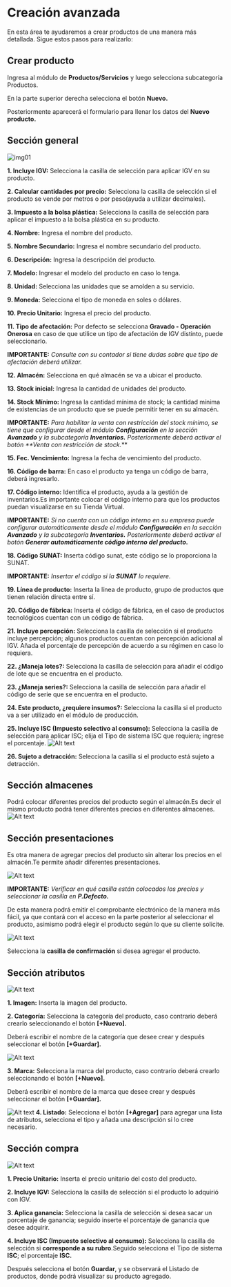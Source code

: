 # Creación avanzada
En esta área te ayudaremos a crear productos de una manera más detallada. Sigue estos pasos para realizarlo:

## Crear producto
Ingresa al módulo de **Productos/Servicios** y luego selecciona subcategoría Productos.

En la parte superior derecha selecciona el botón **Nuevo.**

Posteriormente aparecerá el formulario para llenar los datos del **Nuevo producto.**

## Sección general

![img01](img/Creacion%20avanzada_01.jpg)

**1.  Incluye IGV:** Selecciona la casilla de selección para aplicar IGV en su producto.

**2.  Calcular cantidades por precio:** Selecciona la casilla de selección si el producto se vende por metros o por peso(ayuda a utilizar decimales).

**3.  Impuesto a la bolsa plástica:** Selecciona la casilla de selección para aplicar el impuesto a la bolsa plástica en su producto.

**4.  Nombre:** Ingresa el nombre del producto.

**5.  Nombre Secundario:** Ingresa el nombre secundario del producto.

**6.  Descripción:** Ingresa la descripción del producto.

**7.  Modelo:** Ingresar el modelo del producto en caso lo tenga.

**8.  Unidad:** Selecciona las unidades que se amolden a su servicio.

**9.  Moneda:** Selecciona el tipo de moneda en soles o dólares.

**10.  Precio Unitario:** Ingresa el precio del producto.

**11.  Tipo de afectación:** Por defecto se selecciona **Gravado - Operación Onerosa** en caso de que utilice un tipo de afectación de IGV distinto, puede seleccionarlo.

**IMPORTANTE:**
_Consulte con su contador si tiene dudas sobre que tipo de afectación deberá utilizar._

**12.  Almacén:** Selecciona en qué almacén se va a ubicar el producto.

**13.  Stock inicial:** Ingresa la cantidad de unidades del producto.

**14.  Stock Mínimo:** Ingresa la cantidad mínima de stock; la cantidad mínima de existencias de un producto que se puede permitir tener en su almacén.

**IMPORTANTE:**
_Para habilitar la venta con restricción del stock mínimo, se tiene que configurar desde el módulo **Configuración** en la sección **Avanzado** y la subcategoría **Inventarios.** Posteriormente deberá activar el botón **Venta con restricción de stock._**

**15.  Fec. Vencimiento:** Ingresa la fecha de vencimiento del producto.

**16.  Código de barra:** En caso el producto ya tenga un código de barra, deberá ingresarlo.

**17.  Código interno:** Identifica el producto, ayuda a la gestión de inventarios.Es importante colocar el código interno para que los productos puedan visualizarse en su Tienda Virtual. 

**IMPORTANTE:**
_Si no cuenta con un código interno en su empresa puede configurar automáticamente desde el módulo **Configuración** en la sección **Avanzado** y la subcategoría **Inventarios.** Posteriormente deberá activar el botón **Generar automáticamente código interno del producto.**_

**18.  Código SUNAT:** Inserta código sunat, este código se lo proporciona la SUNAT.

**IMPORTANTE:**
_Insertar el código si la **SUNAT** lo requiere._

**19.  Línea de producto:** Inserta la línea de producto, grupo de productos que tienen relación directa entre sí. 

**20.  Código de fábrica:** Inserta el código de fábrica, en el caso de productos tecnológicos cuentan con un código de fábrica.

**21.  Incluye percepción:** Selecciona la casilla de selección si el producto incluye percepción; algunos productos cuentan con percepción adicional al IGV. Añada el porcentaje de percepción de acuerdo a su régimen en caso lo requiera.

**22.  ¿Maneja lotes?:** Selecciona la casilla de selección para añadir el código de lote que se encuentra en el producto.

**23.  ¿Maneja series?:** Selecciona la casilla de selección para añadir el código de serie que se encuentra en el producto.

**24.  Este producto, ¿requiere insumos?:** Selecciona la casilla si el producto va a ser utilizado en el módulo de producción.

**25.  Incluye ISC (Impuesto selectivo al consumo):** Selecciona la casilla de selección para aplicar ISC; elija el Tipo de sistema ISC que requiera; ingrese el porcentaje.
![Alt text](img/Creacion%20avanzada_02.jpg)

**26.  Sujeto a detracción:** Selecciona la casilla si el producto está sujeto a detracción.

## Sección almacenes
Podrá colocar diferentes precios del producto según el almacén.Es decir el mismo producto podrá tener diferentes precios en diferentes almacenes.
![Alt text](img/Creacion%20avanzada_03.jpg)

## Sección presentaciones
Es otra manera de agregar precios del producto sin alterar los precios en el almacén.Te permite añadir diferentes presentaciones.

![Alt text](img/Creacion%20avanzada_04.jpg)

**IMPORTANTE:**
_Verificar en qué casilla están colocados los precios y seleccionar la casilla en **P.Defecto.**_

De esta manera podrá emitir el comprobante electrónico de la manera más fácil, ya que contará con el acceso en la parte posterior al seleccionar el producto, asimismo podrá elegir el producto según lo que su cliente solicite.

![Alt text](img/Creacion%20avanzada_05.jpg)

Selecciona la **casilla de confirmación** si desea agregar el producto.

## Sección atributos
![Alt text](img/Creacion%20avanzada_06.jpg)

**1.  Imagen:** Inserta la imagen del producto.

**2.  Categoría:** Selecciona la categoría del producto, caso contrario deberá crearlo seleccionando el botón **[+Nuevo].**

Deberá escribir el nombre de la categoría que desee crear y después seleccionar el botón  **[+Guardar].**

![Alt text](img/Creacion%20avanzada_07.jpg)

**3.  Marca:** Selecciona la marca del producto, caso contrario deberá crearlo seleccionando el botón **[+Nuevo].**

Deberá escribir el nombre de la marca que desee crear y después seleccionar el botón  **[+Guardar].**

![Alt text](img/Creacion%20avanzada_08.jpg)
**4.  Listado:** Selecciona el botón **[+Agregar]** para agregar una lista de atributos, selecciona el tipo y añada una descripción si lo cree necesario.

## Sección compra

![Alt text](img/Creacion%20avanzada_09.jpg)

**1.  Precio Unitario:** Inserta el precio unitario del costo del producto.

**2.  Incluye IGV:** Selecciona la casilla de selección si el producto lo adquirió con IGV.

**3.  Aplica ganancia:** Selecciona la casilla de selección si desea sacar un porcentaje de ganancia; seguido inserte el porcentaje de ganancia que desee adquirir.

**4.  Incluye ISC (Impuesto selectivo al consumo):** Selecciona la casilla de selección si **corresponde a su rubro**.Seguido selecciona el Tipo de sistema **ISC**; el porcentaje **ISC.**

Después selecciona el botón **Guardar**, y se observará el Listado de productos, donde podrá visualizar su producto agregado.